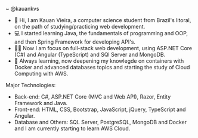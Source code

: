 ~ @kauankvs

- 🌊 Hi, I am Kauan Vieira, a computer science student from Brazil's litoral, on the path of studying/practicing web development.
- 💻 I started learning Java, the fundamentals of programming and OOP, and then Spring Framework for developing API's.
- 🧑‍💻 Now I am focus on full-stack web development, using ASP.NET Core (C#) and Angular (TypeScript) and SQl Server and MongoDB.
- 🌱 Always learning, now deepening my knowlegde on containers with Docker and advanced databases topics and starting the study of Cloud Computing with AWS.

Major Technologies:
   - Back-end: C#, ASP.NET Core (MVC and Web API), Razor, Entity Framework and Java.
   - Front-end: HTML, CSS, Bootstrap, JavaScript, jQuery, TypeScript and Angular.
   - Database and Others: SQL Server, PostgreSQL, MongoDB and Docker and I am currently starting to learn AWS Cloud.

<!---
kauankvs/kauankvs is a ✨ special ✨ repository because its `README.md` (this file) appears on your GitHub profile.
You can click the Preview link to take a look at your changes.
--->
